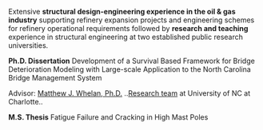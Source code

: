 Extensive **structural design-engineering experience in the oil & gas industry** supporting refinery expansion projects and engineering schemes for refinery operational requirements followed by **research and teaching** experience in structural engineering at two established public research universities. 


**Ph.D. Dissertation**
Development of a Survival Based Framework for Bridge Deterioration Modeling with Large-scale Application to the North Carolina Bridge Management System 

Advisor: [Matthew J. Whelan, Ph.D.](https://coefs.uncc.edu/mwhelan3/)
..[Research team](https://coefs.uncc.edu/mwhelan3/research-team/) at University of NC at Charlotte..


**M.S. Thesis**
Fatigue Failure and Cracking in High Mast Poles
